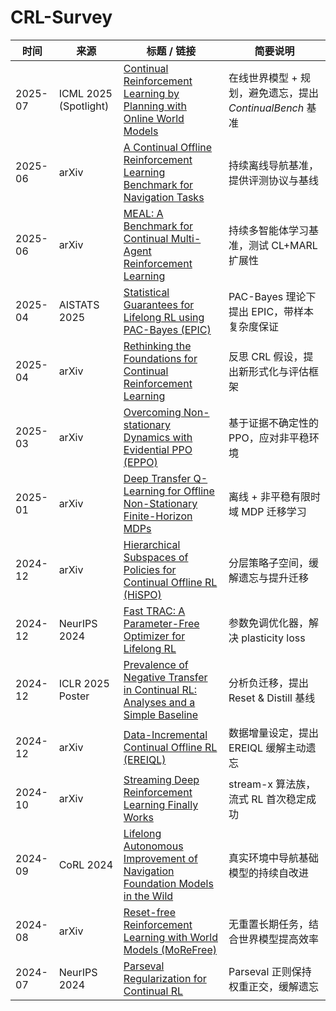 # CRL-Survey

| 时间      | 来源                    | 标题 / 链接                                                                                                                    | 简要说明                                    |
| ------- | --------------------- | -------------------------------------------------------------------------------------------------------------------------- | --------------------------------------- |
| 2025-07 | ICML 2025 (Spotlight) | [Continual Reinforcement Learning by Planning with Online World Models](https://arxiv.org/abs/2507.09177)                  | 在线世界模型 + 规划，避免遗忘，提出 *ContinualBench* 基准 |
| 2025-06 | arXiv                 | [A Continual Offline Reinforcement Learning Benchmark for Navigation Tasks](https://arxiv.org/abs/2506.01234)              | 持续离线导航基准，提供评测协议与基线                      |
| 2025-06 | arXiv                 | [MEAL: A Benchmark for Continual Multi-Agent Reinforcement Learning](https://arxiv.org/abs/2506.01235)                     | 持续多智能体学习基准，测试 CL+MARL 扩展性               |
| 2025-04 | AISTATS 2025          | [Statistical Guarantees for Lifelong RL using PAC-Bayes (EPIC)](https://arxiv.org/abs/2411.00401)                          | PAC-Bayes 理论下提出 EPIC，带样本复杂度保证           |
| 2025-04 | arXiv                 | [Rethinking the Foundations for Continual Reinforcement Learning](https://arxiv.org/abs/2504.12345)                        | 反思 CRL 假设，提出新形式化与评估框架                   |
| 2025-03 | arXiv                 | [Overcoming Non-stationary Dynamics with Evidential PPO (EPPO)](https://arxiv.org/abs/2503.01234)                          | 基于证据不确定性的 PPO，应对非平稳环境                   |
| 2025-01 | arXiv                 | [Deep Transfer Q-Learning for Offline Non-Stationary Finite-Horizon MDPs](https://arxiv.org/abs/2501.01234)                | 离线 + 非平稳有限时域 MDP 迁移学习                   |
| 2024-12 | arXiv                 | [Hierarchical Subspaces of Policies for Continual Offline RL (HiSPO)](https://arxiv.org/abs/2412.01234)                    | 分层策略子空间，缓解遗忘与提升迁移                       |
| 2024-12 | NeurIPS 2024          | [Fast TRAC: A Parameter-Free Optimizer for Lifelong RL](https://arxiv.org/abs/2405.16642)                                  | 参数免调优化器，解决 plasticity loss              |
| 2024-12 | ICLR 2025 Poster      | [Prevalence of Negative Transfer in Continual RL: Analyses and a Simple Baseline](https://openreview.net/forum?id=CRL1234) | 分析负迁移，提出 Reset & Distill 基线             |
| 2024-12 | arXiv                 | [Data-Incremental Continual Offline RL (EREIQL)](https://arxiv.org/abs/2404.12639)                                         | 数据增量设定，提出 EREIQL 缓解主动遗忘                 |
| 2024-10 | arXiv                 | [Streaming Deep Reinforcement Learning Finally Works](https://arxiv.org/abs/2410.14606)                                    | stream-x 算法族，流式 RL 首次稳定成功               |
| 2024-09 | CoRL 2024             | [Lifelong Autonomous Improvement of Navigation Foundation Models in the Wild](https://arxiv.org/abs/2409.01234)            | 真实环境中导航基础模型的持续自改进                       |
| 2024-08 | arXiv                 | [Reset-free Reinforcement Learning with World Models (MoReFree)](https://arxiv.org/abs/2408.01234)                         | 无重置长期任务，结合世界模型提高效率                      |
| 2024-07 | NeurIPS 2024          | [Parseval Regularization for Continual RL](https://arxiv.org/abs/2405.12345)                                               | Parseval 正则保持权重正交，缓解遗忘                  |
